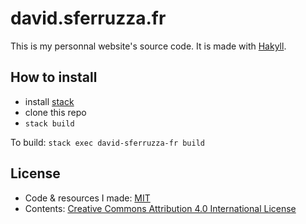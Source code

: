 david.sferruzza.fr
==================

This is my personnal website's source code.
It is made with [Hakyll](http://jaspervdj.be/hakyll/).

## How to install

- install [stack](http://haskellstack.org)
- clone this repo
- `stack build`

To build: `stack exec david-sferruzza-fr build`

## License

- Code & resources I made: [MIT](LICENSE)
- Contents: [Creative Commons Attribution 4.0 International License](http://creativecommons.org/licenses/by/4.0/)
